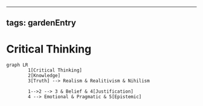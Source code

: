 
---
tags: gardenEntry
---

# Critical Thinking 

```mermaid
graph LR
	 	1[Critical Thinking]
	 	2[Knowledge]
		3[Truth] --> Realism & Realitivism & Nihilism
		
	 	1-->2 --> 3 & Belief & 4[Justification]
		4 --> Emotional & Pragmatic & 5[Epistemic]
```

